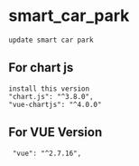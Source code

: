# smart_car_park
    update smart car park




## For chart js
    install this version
    "chart.js": "^3.8.0",
    "vue-chartjs": "^4.0.0"

## For VUE Version
     "vue": "^2.7.16",